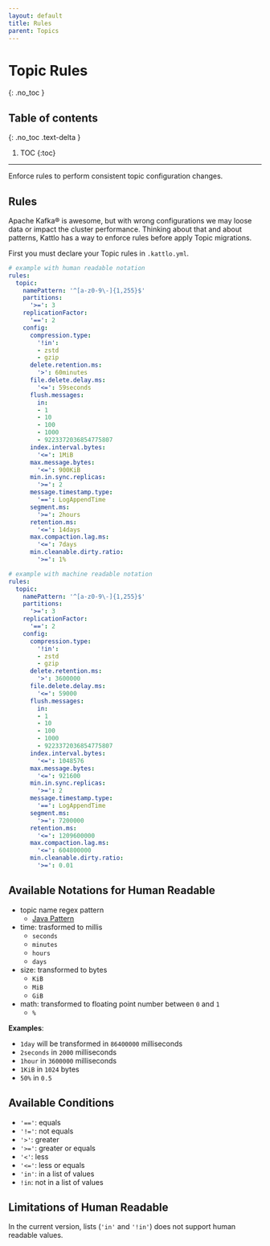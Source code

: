 ```yaml
---
layout: default
title: Rules
parent: Topics
---
```


# Topic Rules
{: .no_toc }

## Table of contents
{: .no_toc .text-delta }

1. TOC
{:toc}

---

Enforce rules to perform consistent topic configuration changes.

## Rules

Apache Kafka® is awesome, but with wrong configurations we may loose data or
impact the cluster performance. Thinking about that and about patterns, Kattlo
has a way to enforce rules before apply Topic migrations.

First you must declare your Topic rules in `.kattlo.yml`.

```yaml
# example with human readable notation
rules:
  topic:
    namePattern: '^[a-z0-9\-]{1,255}$'
    partitions:
      '>=': 3
    replicationFactor:
      '==': 2
    config:
      compression.type:
        '!in':
        - zstd
        - gzip
      delete.retention.ms:
        '>': 60minutes
      file.delete.delay.ms:
        '<=': 59seconds
      flush.messages:
        in:
        - 1
        - 10
        - 100
        - 1000
        - 9223372036854775807
      index.interval.bytes:
        '<=': 1MiB
      max.message.bytes:
        '<=': 900KiB
      min.in.sync.replicas:
        '>=': 2
      message.timestamp.type:
        '==': LogAppendTime
      segment.ms:
        '>=': 2hours
      retention.ms:
        '<=': 14days
      max.compaction.lag.ms:
        '<=': 7days
      min.cleanable.dirty.ratio:
        '>=': 1%
```

```yaml
# example with machine readable notation
rules:
  topic:
    namePattern: '^[a-z0-9\-]{1,255}$'
    partitions:
      '>=': 3
    replicationFactor:
      '==': 2
    config:
      compression.type:
        '!in':
        - zstd
        - gzip
      delete.retention.ms:
        '>': 3600000
      file.delete.delay.ms:
        '<=': 59000
      flush.messages:
        in:
        - 1
        - 10
        - 100
        - 1000
        - 9223372036854775807
      index.interval.bytes:
        '<=': 1048576
      max.message.bytes:
        '<=': 921600
      min.in.sync.replicas:
        '>=': 2
      message.timestamp.type:
        '==': LogAppendTime
      segment.ms:
        '>=': 7200000
      retention.ms:
        '<=': 1209600000
      max.compaction.lag.ms:
        '<=': 604800000
      min.cleanable.dirty.ratio:
        '>=': 0.01
```

## Available Notations for Human Readable

- topic name regex pattern
  - [Java Pattern](https://docs.oracle.com/en/java/javase/11/docs/api/java.base/java/util/regex/Pattern.html)
- time: trasformed to millis
  - `seconds`
  - `minutes`
  - `hours`
  - `days`
- size: transformed to bytes
  - `KiB`
  - `MiB`
  - `GiB`
- math: transformed to floating point number between `0` and `1`
  - `%`

__Examples__:

- `1day` will be transformed in `86400000` milliseconds
- `2seconds` in `2000` milliseconds
- `1hour` in `3600000` milliseconds
- `1KiB` in `1024` bytes
- `50%` in `0.5`

## Available Conditions

- `'=='`: equals
- `'!='`: not equals
- `'>'`: greater
- `'>='`: greater or equals
- `'<'`: less
- `'<='`: less or equals
- `'in'`: in a list of values 
- `!in`: not in a list of values

## Limitations of Human Readable

In the current version, lists (`'in'` and `'!in'`) does not support human
readable values.

